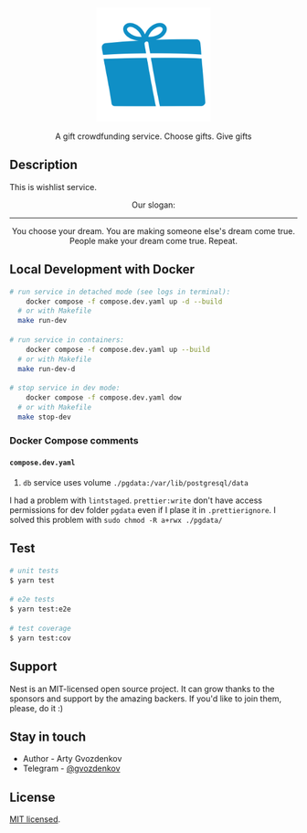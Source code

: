 <p align="center">
  <a href="#" target="blank"><img src="README_static/logo.svg" width="200" alt="Gift crowdfunding logo" /></a>
</p>

<p align="center">A gift crowdfunding service. Choose gifts. Give gifts</p>

## Description

This is wishlist service.

<p align="center">
  Our slogan:
</p>

---

<p align="center">
  You choose your dream. You are making someone else's dream come true. People make your dream come true. Repeat.
</p>

## Local Development with Docker

```bash
# run service in detached mode (see logs in terminal):
	docker compose -f compose.dev.yaml up -d --build
  # or with Makefile
  make run-dev

# run service in containers:
	docker compose -f compose.dev.yaml up --build
  # or with Makefile
  make run-dev-d

# stop service in dev mode:
	docker compose -f compose.dev.yaml dow
  # or with Makefile
  make stop-dev

```

### Docker Compose comments

#### `compose.dev.yaml`

1. `db` service uses volume `./pgdata:/var/lib/postgresql/data`

I had a problem with `lintstaged`. `prettier:write` don't have access permissions for dev folder
`pgdata` even if I plase it in `.prettierignore`. I solved this problem with
`sudo chmod -R a+rwx ./pgdata/`

## Test

```bash
# unit tests
$ yarn test

# e2e tests
$ yarn test:e2e

# test coverage
$ yarn test:cov
```

## Support

Nest is an MIT-licensed open source project. It can grow thanks to the sponsors and support by the
amazing backers. If you'd like to join them, please, do it :)

## Stay in touch

- Author - Arty Gvozdenkov
- Telegram - [@gvozdenkov](https://t.me/gvozdenkov)

## License

[MIT licensed](LICENSE).
